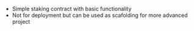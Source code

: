 -   Simple staking contract with basic functionality
-   Not for deployment but can be used as scafolding for more advanced project
